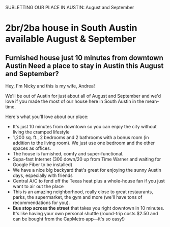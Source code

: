 SUBLETTING OUR PLACE IN AUSTIN: August and September

# 2br/2ba house in South Austin available August & September 

## Furnished house just 10 minutes from downtown Austin Need a place to stay in Austin this August and September?

Hey, I'm Nicky and this is my wife, Andrea!

We'll be out of Austin for just about all of August and September and we'd love if you made the most of our house here in South Austin in the mean-time.

Here's what you'll love about our place:

- It's just 10 minutes from downtown so you can enjoy the city without living the cramped lifestyle
- 1,200 sq. ft., 2 bedrooms and 2 bathrooms with a bonus room (in addition to the living room). We just use one bedroom and the other spaces as offices.
- The house is furnished, comfy and super-functional.
- Supa-fast Internet (300 down/20 up from Time Warner and waiting for Google Fiber to be installed)
- We have a nice big backyard that's great for enjoying the sunny Austin days, especially with friends
- Central A/C to fend off the Texas heat plus a whole-house fan if you just want to air out the place
- This is an amazing neighborhood, really close to great restaurants, parks, the supermarket, the gym and more (we'll have tons of recommendations for you).
- **Bus stop across the street** that takes you right downtown in 10 minutes. It's like having your own personal shuttle (round-trip costs $2.50 and can be bought from the CapMetro app—it's so easy!)





